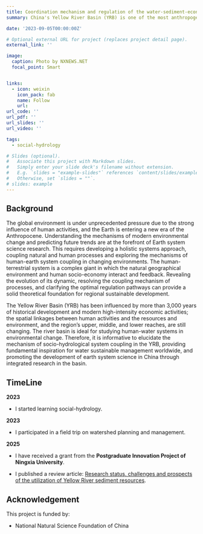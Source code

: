 ```yaml
---
title: Coordination mechanism and regulation of the water-sediment-economic system in the Yellow River Basin
summary: China's Yellow River Basin (YRB) is one of the most anthropogenically altered large river basins worldwide. Therefore, coupling human and natural system studies is crucial to support its sustainability. This project aims at using a social-ecological system framework to deepen our understanding of this complex system.

date: '2023-09-05T00:00:00Z'

# Optional external URL for project (replaces project detail page).
external_link: ''

image:
  caption: Photo by NXNEWS.NET
  focal_point: Smart


links:
  - icon: weixin
    icon_pack: fab
    name: Follow
    url: 
url_code: ''
url_pdf: ''
url_slides: ''
url_video: ''

tags:
  - social-hydrology

# Slides (optional).
#   Associate this project with Markdown slides.
#   Simply enter your slide deck's filename without extension.
#   E.g. `slides = "example-slides"` references `content/slides/example-slides.md`.
#   Otherwise, set `slides = ""`.
# slides: example
---
```


## Background

The global environment is under unprecedented pressure due to the strong influence of human activities, and the Earth is entering a new era of the Anthropocene. Understanding the mechanisms of modern environmental change and predicting future trends are at the forefront of Earth system science research. This requires developing a holistic systems approach, coupling natural and human processes and exploring the mechanisms of human-earth system coupling in changing environments. The human-terrestrial system is a complex giant in which the natural geographical environment and human socio-economy interact and feedback. Revealing the evolution of its dynamic, resolving the coupling mechanism of processes, and clarifying the optimal regulation pathways can provide a solid theoretical foundation for regional sustainable development.

The Yellow River Basin (YRB) has been influenced by more than 3,000 years of historical development and modern high-intensity economic activities; the spatial linkages between human activities and the resources and environment, and the region’s upper, middle, and lower reaches, are still changing. The river basin is ideal for studying human-water systems in environmental change. Therefore, it is informative to elucidate the mechanism of socio-hydrological system coupling in the YRB, providing fundamental inspiration for water sustainable management worldwide, and promoting the development of earth system science in China through integrated research in the basin.

## TimeLine

**2023**

- I started learning social-hydrology. 

**2023**

- I participated in a field trip on watershed planning and management.

**2025**

- I have received a grant from the **Postgraduate Innovation Project of Ningxia University**.

- I published a review article: [Research status, challenges and prospects of the utilization of Yellow River sediment resources](/publication/bao2025).

## Acknowledgement

This project is funded by:
- National Natural Science Foundation of China